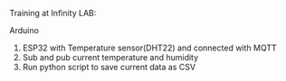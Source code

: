 Training at Infinity LAB:

Arduino
1. ESP32 with Temperature sensor(DHT22) and connected with MQTT
2. Sub and pub current temperature and humidity
3. Run python script to save current data as CSV
